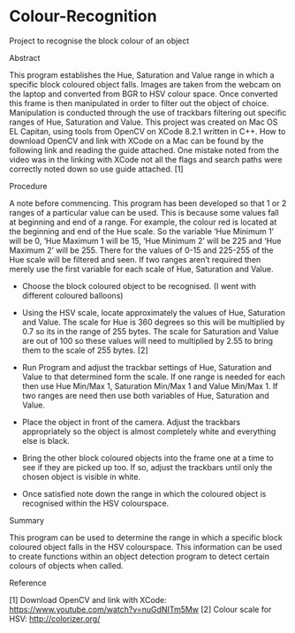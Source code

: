 # Colour-Recognition
Project to recognise the block colour of an object

Abstract

This program establishes the Hue, Saturation and Value range in which a specific block coloured object falls. Images are taken from the webcam on the laptop and converted from BGR to HSV colour space. Once converted this frame is then manipulated in order to filter out the object of choice. Manipulation is conducted through the use of trackbars filtering out specific ranges of Hue, Saturation and Value. This project was created on Mac OS EL Capitan, using tools from OpenCV on XCode 8.2.1 written in C++. How to download OpenCV and link with XCode on a Mac can be found by the following link and reading the guide attached. One mistake noted from the video was in the linking with XCode not all the flags and search paths were correctly noted down so use guide attached. [1]

Procedure

A note before commencing. This program has been developed so that 1 or 2 ranges of a particular value can be used. This is because some values fall at beginning and end of a range. For example, the colour red is located at the beginning and end of the Hue scale. So the variable ‘Hue Minimum 1’ will be 0, ‘Hue Maximum 1 will be 15, ‘Hue Minimum 2’ will be 225 and ‘Hue Maximum 2’ will be 255. There for the values of 0-15 and 225-255 of the Hue scale will be filtered and seen. If two ranges aren’t required then merely use the first variable for each scale of Hue, Saturation and Value.

- Choose the block coloured object to be recognised. (I went with  different coloured balloons)

- Using the HSV scale, locate approximately the values of Hue, Saturation and Value. The scale for Hue is 360 degrees so this will be multiplied by 0.7 so its in the range of 255 bytes. The scale for Saturation and Value are out of 100 so these values will need to multiplied by 2.55 to bring them to the scale of 255 bytes. [2]

- Run Program and adjust the trackbar settings of Hue, Saturation and Value to that determined form the scale. If one range is needed for each then use Hue Min/Max 1, Saturation Min/Max 1 and Value Min/Max 1. If two ranges are need then use both variables of Hue, Saturation and Value.

- Place the object in front of the camera. Adjust the trackbars appropriately so the object is almost completely white and everything else is black.

- Bring the other block coloured objects into the frame one at a time to see if they are picked up too. If so, adjust the trackbars until only the chosen object is visible in white.

- Once satisfied note down the range in which the coloured object is recognised within the HSV colourspace.


Summary

This program can be used to determine the range in which a specific block coloured object falls in the HSV colourspace. This information can be used to create functions within an object detection program to detect certain colours of objects when called.

Reference

[1] Download OpenCV and link with XCode: https://www.youtube.com/watch?v=nuGdNITm5Mw
[2] Colour scale for HSV: http://colorizer.org/
